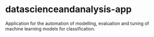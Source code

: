 # datascienceandanalysis-app
Application for the automation of modelling, evaluation and tuning of machine learning models for classification.

